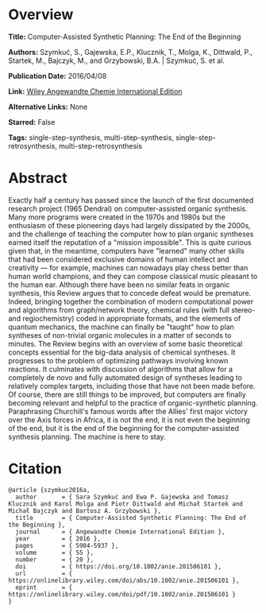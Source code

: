 # Overview
**Title:**
Computer-Assisted Synthetic Planning: The End of the Beginning

**Authors:**
Szymkuć, S., Gajewska, E.P., Klucznik, T., Molga, K., Dittwald, P., Startek, M., Bajczyk, M., and Grzybowski, B.A. |
Szymkuć, S. et al.

**Publication Date:**
2016/04/08

**Link:**
[Wiley Angewandte Chemie International Edition](https://onlinelibrary.wiley.com/doi/10.1002/anie.201506101)

**Alternative Links:**
None

**Starred:**
False

**Tags:**
single-step-synthesis, multi-step-synthesis, single-step-retrosynthesis, multi-step-retrosynthesis


# Abstract
Exactly half a century has passed since the launch of the first documented research project (1965 Dendral) on computer-assisted organic synthesis.
Many more programs were created in the 1970s and 1980s but the enthusiasm of these pioneering days had largely dissipated by the 2000s, and the challenge of teaching the computer how to plan organic syntheses earned itself the reputation of a "mission impossible".
This is quite curious given that, in the meantime, computers have "learned" many other skills that had been considered exclusive domains of human intellect and creativity — for example, machines can nowadays play chess better than human world champions, and they can compose classical music pleasant to the human ear.
Although there have been no similar feats in organic synthesis, this Review argues that to concede defeat would be premature.
Indeed, bringing together the combination of modern computational power and algorithms from graph/network theory, chemical rules (with full stereo- and regiochemistry) coded in appropriate formats, and the elements of quantum mechanics, the machine can finally be "taught" how to plan syntheses of non-trivial organic molecules in a matter of seconds to minutes.
The Review begins with an overview of some basic theoretical concepts essential for the big-data analysis of chemical syntheses.
It progresses to the problem of optimizing pathways involving known reactions.
It culminates with discussion of algorithms that allow for a completely de novo and fully automated design of syntheses leading to relatively complex targets, including those that have not been made before.
Of course, there are still things to be improved, but computers are finally becoming relevant and helpful to the practice of organic-synthetic planning.
Paraphrasing Churchill's famous words after the Allies' first major victory over the Axis forces in Africa, it is not the end, it is not even the beginning of the end, but it is the end of the beginning for the computer-assisted synthesis planning.
The machine is here to stay.


# Citation
```
@article {szymkuc2016a,
  author       = { Sara Szymkuć and Ewa P. Gajewska and Tomasz Klucznik and Karol Molga and Piotr Dittwald and Michał Startek and Michał Bajczyk and Bartosz A. Grzybowski },
  title        = { Computer-Assisted Synthetic Planning: The End of the Beginning },
  journal      = { Angewandte Chemie International Edition },
  year         = { 2016 },
  pages        = { 5904-5937 },
  volume       = { 55 },
  number       = { 20 },
  doi          = { https://doi.org/10.1002/anie.201506101 },
  url          = { https://onlinelibrary.wiley.com/doi/abs/10.1002/anie.201506101 },
  eprint       = { https://onlinelibrary.wiley.com/doi/pdf/10.1002/anie.201506101 }
}
```
